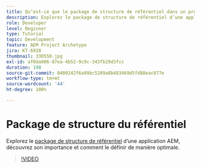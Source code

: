 ```yaml
---
title: Qu’est-ce que le package de structure de référentiel dans un projet AEM ?
description: Explorez le package de structure de référentiel d’une application AEM, découvrez son importance et comment le définir correctement.
role: Developer
level: Beginner
type: Tutorial
topic: Development
feature: AEM Project Archetype
jira: KT-6928
thumbnail: 330550.jpg
exl-id: af0da906-87ea-4b52-9c9c-343fb29d3fcc
duration: 190
source-git-commit: 0400242f6a99bc5209a8b483469d5fd88eac077e
workflow-type: tm+mt
source-wordcount: '44'
ht-degree: 100%

---
```


# Package de structure du référentiel

Explorez le [package de structure de référentiel](https://experienceleague.adobe.com/docs/experience-manager-cloud-service/implementing/developing/repository-structure-package.html?lang=fr) d’une application AEM, découvrez son importance et comment le définir de manière optimale.

>[!VIDEO](https://video.tv.adobe.com/v/330550?quality=12&learn=on)

